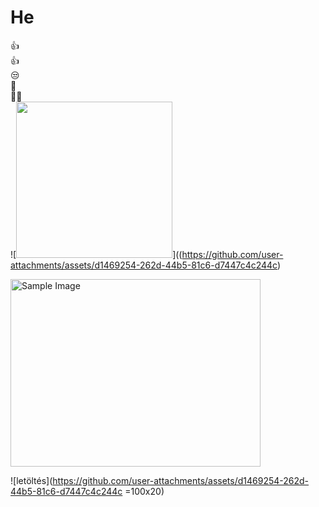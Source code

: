 # He 
👍  
👍  
😒  
🤣  
🤦‍♀️  
![<img src="image.png" width="250"/>]((https://github.com/user-attachments/assets/d1469254-262d-44b5-81c6-d7447c4c244c)

<img src="https://media.geeksforgeeks.org/wp-content/uploads/20230501155143/Git-Tutorial.webp" alt="Sample Image" width="400" height="300">

![letöltés](https://github.com/user-attachments/assets/d1469254-262d-44b5-81c6-d7447c4c244c =100x20)
